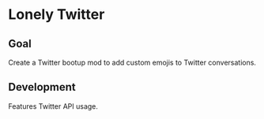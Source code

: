 # Lonely Twitter

## Goal
Create a Twitter bootup mod to add custom emojis to Twitter conversations.

## Development
Features Twitter API usage.
